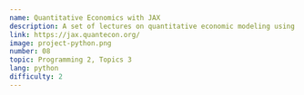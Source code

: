 ```yaml
---
name: Quantitative Economics with JAX
description: A set of lectures on quantitative economic modeling using GPUs and Google JAX.
link: https://jax.quantecon.org/
image: project-python.png
number: 08
topic: Programming 2, Topics 3
lang: python
difficulty: 2
---
```

